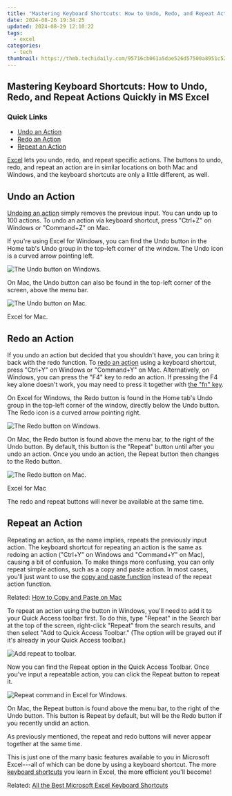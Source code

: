 ```yaml
---
title: "Mastering Keyboard Shortcuts: How to Undo, Redo, and Repeat Actions Quickly in MS Excel"
date: 2024-08-26 19:34:25
updated: 2024-08-29 12:10:22
tags:
  - excel
categories:
  - tech
thumbnail: https://thmb.techidaily.com/95716cb061a5dae526d57500a8951c520e1cad5f6661b79a6595a67d8bfbaed5.jpg
---
```


## Mastering Keyboard Shortcuts: How to Undo, Redo, and Repeat Actions Quickly in MS Excel

### Quick Links

* [Undo an Action](https://fox-boxes.techidaily.com/new-in-2024-ultimate-speedy-pics-viewing-tool/)
* [Redo an Action](https://twitter-clips.techidaily.com/2023-streamline-post-tweeted-videos-to-whatsapp-for-2024/)
* [Repeat an Action](https://screen-activity-recording.techidaily.com/1716069536407-new-2024-approved-efficient-chrome-os-snaps-4-techniques-to-try/)

[Excel](https://ai-vdieo-software.techidaily.com/updated-beyond-quik-exploring-the-best-pc-video-editing-software-for-gopro-users/) lets you undo, redo, and repeat specific actions. The buttons to undo, redo, and repeat an action are in similar locations on both Mac and Windows, and the keyboard shortcuts are only a little different, as well.

##  Undo an Action

[Undoing an action](https://buynow-tips.techidaily.com/comprehensive-evaluation-of-rings-enhanced-doorbell-security-system/) simply removes the previous input. You can undo up to 100 actions. To undo an action via keyboard shortcut, press "Ctrl+Z" on Windows or "Command+Z" on Mac.

 If you're using Excel for Windows, you can find the Undo button in the Home tab's Undo group in the top-left corner of the window. The Undo icon is a curved arrow pointing left.

![The Undo button on Windows.](https://static1.howtogeekimages.com/wordpress/wp-content/uploads/2022/03/The-Undo-button-on-Windows..png) 

 On Mac, the Undo button can also be found in the top-left corner of the screen, above the menu bar.

![The Undo button on Mac.](https://static1.howtogeekimages.com/wordpress/wp-content/uploads/2022/03/The-Undo-button-on-Mac..png) 

Excel for Mac.

##  Redo an Action

 If you undo an action but decided that you shouldn't have, you can bring it back with the redo function. To [redo an action](https://some-techniques.techidaily.com/updated-image-weaving-the-art-of-photomontages/) using a keyboard shortcut, press "Ctrl+Y" on Windows or "Command+Y" on Mac. Alternatively, on Windows, you can press the "F4" key to redo an action. If pressing the F4 key alone doesn't work, you may need to press it together with [the "fn" key](https://techidaily.com/how-to-upgrade-or-downgrade-apple-iphone-14-without-data-loss-drfone-by-drfone-ios-system-repair-ios-system-repair/).

 On Excel for Windows, the Redo button is found in the Home tab's Undo group in the top-left corner of the window, directly below the Undo button. The Redo icon is a curved arrow pointing right.

![The Redo button on Windows.](https://static1.howtogeekimages.com/wordpress/wp-content/uploads/2022/03/The-Redo-button-on-Windows..png) 

 On Mac, the Redo button is found above the menu bar, to the right of the Undo button. By default, this button is the "Repeat" button until after you undo an action. Once you undo an action, the Repeat button then changes to the Redo button.

![The Redo button on Mac.](https://static1.howtogeekimages.com/wordpress/wp-content/uploads/2022/03/The-Redo-button-on-Mac..png) 

Excel for Mac

 The redo and repeat buttons will never be available at the same time.

##  Repeat an Action

 Repeating an action, as the name implies, repeats the previously input action. The keyboard shortcut for repeating an action is the same as redoing an action ("Ctrl+Y" on Windows and "Command+Y" on Mac), causing a bit of confusion. To make things more confusing, you can only repeat simple actions, such as a copy and paste action. In most cases, you'll just want to use the [copy and paste function](https://twitter-videos.techidaily.com/new-in-2024-gain-twitter-gifs-for-pc-download-made-simple/) instead of the repeat action function.

Related: [How to Copy and Paste on Mac](https://change-location.techidaily.com/guide-how-to-unbrick-a-bricked-itel-s23plus-phone-drfone-by-drfone-fix-android-problems-fix-android-problems/) 

 To repeat an action using the button in Windows, you'll need to add it to your Quick Access toolbar first. To do this, type "Repeat" in the Search bar at the top of the screen, right-click "Repeat" from the search results, and then select "Add to Quick Access Toolbar." (The option will be grayed out if it's already in your Quick Access toolbar.)

![Add repeat to toolbar.](https://static1.howtogeekimages.com/wordpress/wp-content/uploads/2022/03/Add-repeat-to-toolbar..png) 

 Now you can find the Repeat option in the Quick Access Toolbar. Once you've input a repeatable action, you can click the Repeat button to repeat it.

![Repeat command in Excel for Windows.](https://static1.howtogeekimages.com/wordpress/wp-content/uploads/2022/03/Repeat-command-in-Excel-for-Windows..png) 

 On Mac, the Repeat button is found above the menu bar, to the right of the Undo button. This button is Repeat by default, but will be the Redo button if you recently undid an action.

 As previously mentioned, the repeat and redo buttons will never appear together at the same time.

 This is just one of the many basic features available to you in Microsoft Excel---all of which can be done by using a keyboard shortcut. The more [keyboard shortcuts](https://eaxpv-info.techidaily.com/updated-2024-approved-high-definition-ready-enabling-av1-on-youtube/) you learn in Excel, the more efficient you'll become!

Related: [All the Best Microsoft Excel Keyboard Shortcuts](https://eaxpv-info.techidaily.com/updated-2024-approved-high-definition-ready-enabling-av1-on-youtube/)

<ins class="adsbygoogle"
     style="display:block"
     data-ad-format="autorelaxed"
     data-ad-client="ca-pub-7571918770474297"
     data-ad-slot="1223367746"></ins>



<ins class="adsbygoogle"
     style="display:block"
     data-ad-client="ca-pub-7571918770474297"
     data-ad-slot="8358498916"
     data-ad-format="auto"
     data-full-width-responsive="true"></ins>
